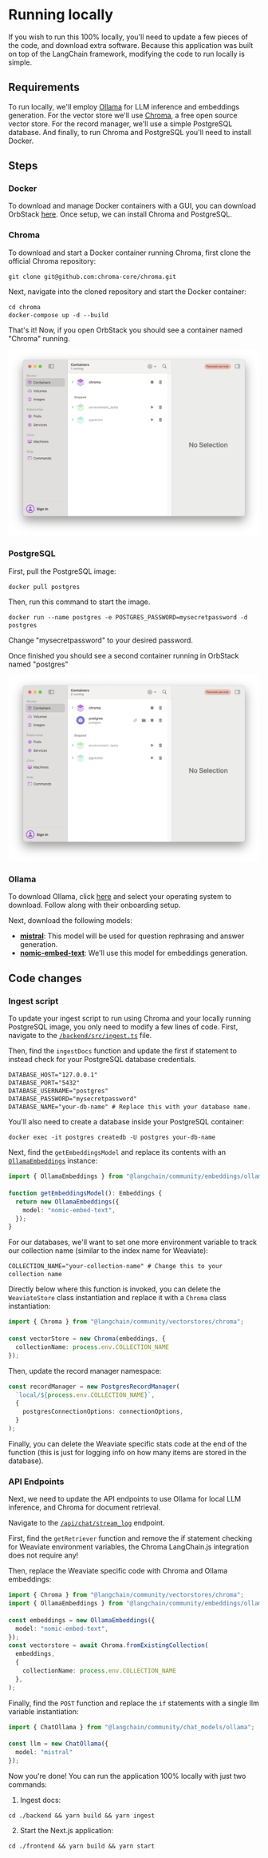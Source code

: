 # Running locally

If you wish to run this 100% locally, you'll need to update a few pieces of the code, and download extra software. Because this application was built on top of the LangChain framework, modifying the code to run locally is simple.

## Requirements

To run locally, we'll employ [Ollama](https://ollama.com) for LLM inference and embeddings generation. For the vector store we'll use [Chroma](https://www.trychroma.com/), a free open source vector store. For the record manager, we'll use a simple PostgreSQL database. And finally, to run Chroma and PostgreSQL you'll need to install Docker.

## Steps

### Docker

To download and manage Docker containers with a GUI, you can download OrbStack [here](https://orbstack.dev/download). Once setup, we can install Chroma and PostgreSQL.

### Chroma

To download and start a Docker container running Chroma, first clone the official Chroma repository:

```shell
git clone git@github.com:chroma-core/chroma.git
```

Next, navigate into the cloned repository and start the Docker container:

```shell
cd chroma
docker-compose up -d --build
```

That's it! Now, if you open OrbStack you should see a container named "Chroma" running.

![Chroma Container](./assets/images/orbstack_running_chroma.png)

### PostgreSQL

First, pull the PostgreSQL image:

```shell
docker pull postgres
```

Then, run this command to start the image.

```shell
docker run --name postgres -e POSTGRES_PASSWORD=mysecretpassword -d postgres
```

Change "mysecretpassword" to your desired password.

Once finished you should see a second container running in OrbStack named "postgres"

![Chroma and PostgreSQL Container](./assets/images/orbstack_running_chroma_pgsql.png)

### Ollama

To download Ollama, click [here](https://ollama.com/download) and select your operating system to download. Follow along with their onboarding setup.

Next, download the following models:

- [**mistral**](https://ollama.com/library/mistral): This model will be used for question rephrasing and answer generation.
- [**nomic-embed-text**](https://ollama.com/library/nomic-embed-text): We'll use this model for embeddings generation.

## Code changes

### Ingest script

To update your ingest script to run using Chroma and your locally running PostgreSQL image, you only need to modify a few lines of code. First, navigate to the [`/backend/src/ingest.ts`](/backend/src/ingest.ts) file.

Then, find the `ingestDocs` function and update the first if statement to instead check for your PostgreSQL database credentials.

```shell
DATABASE_HOST="127.0.0.1"
DATABASE_PORT="5432"
DATABASE_USERNAME="postgres"
DATABASE_PASSWORD="mysecretpassword"
DATABASE_NAME="your-db-name" # Replace this with your database name.
```

You'll also need to create a database inside your PostgreSQL container:

```shell
docker exec -it postgres createdb -U postgres your-db-name
```

Next, find the `getEmbeddingsModel` and replace its contents with an [`OllamaEmbeddings`](https://python.langchain.com/docs/integrations/text_embedding/ollama) instance:


```typescript
import { OllamaEmbeddings } from "@langchain/community/embeddings/ollama";

function getEmbeddingsModel(): Embeddings {
  return new OllamaEmbeddings({
    model: "nomic-embed-text",
  });
}
```

For our databases, we'll want to set one more environment variable to track our collection name (similar to the index name for Weaviate):

```shell
COLLECTION_NAME="your-collection-name" # Change this to your collection name
```

Directly below where this function is invoked, you can delete the `WeaviateStore` class instantiation and replace it with a `Chroma` class instantiation:

```typescript
import { Chroma } from "@langchain/community/vectorstores/chroma";

const vectorStore = new Chroma(embeddings, {
  collectionName: process.env.COLLECTION_NAME
});
```

Then, update the record manager namespace:

```typescript
const recordManager = new PostgresRecordManager(
  `local/${process.env.COLLECTION_NAME}`,
  {
    postgresConnectionOptions: connectionOptions,
  }
);
```

Finally, you can delete the Weaviate specific stats code at the end of the function (this is just for logging info on how many items are stored in the database).

### API Endpoints

Next, we need to update the API endpoints to use Ollama for local LLM inference, and Chroma for document retrieval.

Navigate to the [`/api/chat/stream_log`](frontend/app/api/chat/stream_log/route.ts) endpoint.

First, find the `getRetriever` function and remove the if statement checking for Weaviate environment variables, the Chroma LangChain.js integration does not require any!

Then, replace the Weaviate specific code with Chroma and Ollama embeddings:

```typescript
import { Chroma } from "@langchain/community/vectorstores/chroma";
import { OllamaEmbeddings } from "@langchain/community/embeddings/ollama";

const embeddings = new OllamaEmbeddings({
  model: "nomic-embed-text",
});
const vectorstore = await Chroma.fromExistingCollection(
  embeddings,
  {
    collectionName: process.env.COLLECTION_NAME
  },
);
```

Finally, find the `POST` function and replace the `if` statements with a single llm variable instantiation:

```typescript
import { ChatOllama } from "@langchain/community/chat_models/ollama";

const llm = new ChatOllama({
  model: "mistral"
});
```

Now you're done! You can run the application 100% locally with just two commands:

1. Ingest docs:

```shell
cd ./backend && yarn build && yarn ingest
```

2. Start the Next.js application:

```shell
cd ./frontend && yarn build && yarn start
```
